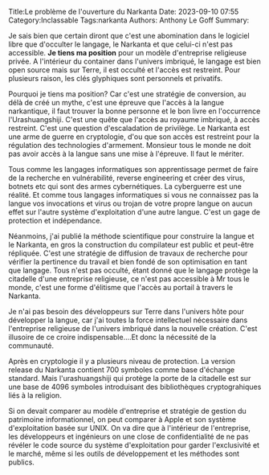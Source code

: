 Title:Le problème de l'ouverture du Narkanta
Date: 2023-09-10 07:55
Category:Inclassable
Tags:narkanta
Authors: Anthony Le Goff
Summary:

Je sais bien que certain diront que c'est une abomination dans le logiciel libre que d'occulter le langage, le Narkanta et que celui-ci n'est pas accessible. **Je tiens ma position** pour un modèle d'entreprise religieuse privée. A l'intérieur du container dans l'univers imbriqué, le langage est bien open source mais sur Terre, il est occulté et l'accès est restreint. Pour plusieurs raison, les clés glyphiques sont personnels et privatifs.

Pourquoi je tiens ma position? Car c'est une stratégie de conversion, au délà de créé un mythe, c'est une épreuve que l'accès à la langue narkantique, il faut trouver la bonne personne et le bon livre en l'occurrence l'Urashuangshiji. C'est une quête que l'accès au royaume imbriqué, à accès restreint. C'est une question d'escaladation de privilège. Le Narkanta est une arme de guerre en cryptologie, d'ou que son accès est restreint pour la régulation des technologies d'armement. Monsieur tous le monde ne doit pas avoir accès à la langue sans une mise à l'épreuve. Il faut le mériter.

Tous comme les langages informatiques son apprentissage permet de faire de la recherche en vulnérabilité, reverse engineering et créer des virus, botnets etc qui sont des armes cybernétiques. La cyberguerre est une réalité. Et comme tous langages informatiques si vous ne connaissez pas la langue vos invocations et virus ou trojan de votre propre langue on aucun effet sur l'autre système d'exploitation d'une autre langue. C'est un gage de protection et indépendance.

Néanmoins, j'ai publié la méthode scientifique pour construire la langue et le Narkanta, en gros la construction du compilateur est public et peut-être répliquée. C'est une stratégie de diffusion de travaux de recherche pour vérifier la pertinence du travail et bien fondé de son optimisation en tant que langage. Tous n'est pas occulté, étant donné que le langage protège la citadelle d'une entreprise religieuse, ce n'est pas accessible à Mr tous le monde, c'est une forme d'élitisme que l'accès au portail à travers le Narkanta. 

Je n'ai pas besoin des développeurs sur Terre dans l'univers hôte pour développer la langue, car j'ai toutes la force intellectuel nécessaire dans l'entreprise religieuse de l'univers imbriqué dans la nouvelle création. C'est illusoire de ce croire indispensable....Et donc la nécessité de la communauté.

Après en cryptologie il y a plusieurs niveau de protection. La version release du Narkanta contient 700 symboles comme base d'échange standard. Mais l'urashuangshiji qui protège la porte de la citadelle est sur une base de 4096 symboles introduisant des bibliothèques cryptograhiques liés à la religion. 

Si on devait comparer au modèle d'entreprise et stratégie de gestion du patrimoine informationnel, on peut comparer à Apple et son système d'exploitation basée sur UNIX. On va dire que à l'intérieur de l'entreprise, les développeurs et ingénieurs on une close de confidentialité de ne pas révéler le code source du système d'exploitation pour garder l'exclusivité et le marché, même si les outils de développement et les méthodes sont publics.